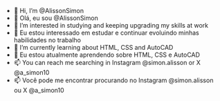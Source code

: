 - 👋 Hi, I’m @AlissonSimon
- 👋 Olá, eu sou @AlissonSimon
- 👀 I’m interested in studying and keeping upgrading my skills at work
- 👀 Eu estou interessado em estudar e continuar evoluindo minhas habilidades no trabalho
- 🌱 I’m currently learning about HTML, CSS and AutoCAD
- 🌱 Eu estou atualmente aprendendo sobre HTML, CSS e AutoCAD
- 📫 You can reach me searching in Instagram @simon.alisson or X @a_simon10
- 📫 Você pode me encontrar procurando no Instagram @simon.alisson ou X @a_simon10

<!---
AlissonSimon/AlissonSimon is a ✨ special ✨ repository because its `README.md` (this file) appears on your GitHub profile.
You can click the Preview link to take a look at your changes.
--->
